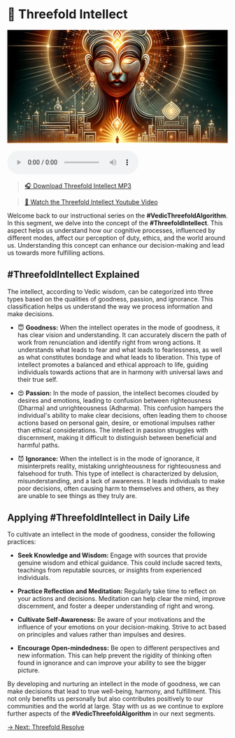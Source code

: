 # 🧐 Threefold Intellect

![Threefold Intellect](../img/ins-threefold-intellect.png)

<audio src="https://indra.team/audio/indra/threefold-intellect.mp3" controls></audio>

> [🎧 Download Threefold Intellect MP3](https://indra.team/audio/indra/threefold-intellect.mp3)

> [🍿 Watch the Threefold Intellect Youtube Video](https://youtu.be/ODZFgVGpz8E)

Welcome back to our instructional series on the **#VedicThreefoldAlgorithm**. In this segment, we delve into the concept of the **#ThreefoldIntellect**. This aspect helps us understand how our cognitive processes, influenced by different modes, affect our perception of duty, ethics, and the world around us. Understanding this concept can enhance our decision-making and lead us towards more fulfilling actions.

## #ThreefoldIntellect Explained

The intellect, according to Vedic wisdom, can be categorized into three types based on the qualities of goodness, passion, and ignorance. This classification helps us understand the way we process information and make decisions.

- 😇 **Goodness:** When the intellect operates in the mode of goodness, it has clear vision and understanding. It can accurately discern the path of work from renunciation and identify right from wrong actions. It understands what leads to fear and what leads to fearlessness, as well as what constitutes bondage and what leads to liberation. This type of intellect promotes a balanced and ethical approach to life, guiding individuals towards actions that are in harmony with universal laws and their true self.

- 😍 **Passion:** In the mode of passion, the intellect becomes clouded by desires and emotions, leading to confusion between righteousness (Dharma) and unrighteousness (Adharma). This confusion hampers the individual's ability to make clear decisions, often leading them to choose actions based on personal gain, desire, or emotional impulses rather than ethical considerations. The intellect in passion struggles with discernment, making it difficult to distinguish between beneficial and harmful paths.

- 😈 **Ignorance:** When the intellect is in the mode of ignorance, it misinterprets reality, mistaking unrighteousness for righteousness and falsehood for truth. This type of intellect is characterized by delusion, misunderstanding, and a lack of awareness. It leads individuals to make poor decisions, often causing harm to themselves and others, as they are unable to see things as they truly are.

## Applying #ThreefoldIntellect in Daily Life

To cultivate an intellect in the mode of goodness, consider the following practices:

- **Seek Knowledge and Wisdom:** Engage with sources that provide genuine wisdom and ethical guidance. This could include sacred texts, teachings from reputable sources, or insights from experienced individuals.

- **Practice Reflection and Meditation:** Regularly take time to reflect on your actions and decisions. Meditation can help clear the mind, improve discernment, and foster a deeper understanding of right and wrong.

- **Cultivate Self-Awareness:** Be aware of your motivations and the influence of your emotions on your decision-making. Strive to act based on principles and values rather than impulses and desires.

- **Encourage Open-mindedness:** Be open to different perspectives and new information. This can help prevent the rigidity of thinking often found in ignorance and can improve your ability to see the bigger picture.

By developing and nurturing an intellect in the mode of goodness, we can make decisions that lead to true well-being, harmony, and fulfillment. This not only benefits us personally but also contributes positively to our communities and the world at large. Stay with us as we continue to explore further aspects of the **#VedicThreefoldAlgorithm** in our next segments.

[→ Next: Threefold Resolve](threefold-resolve.md)
